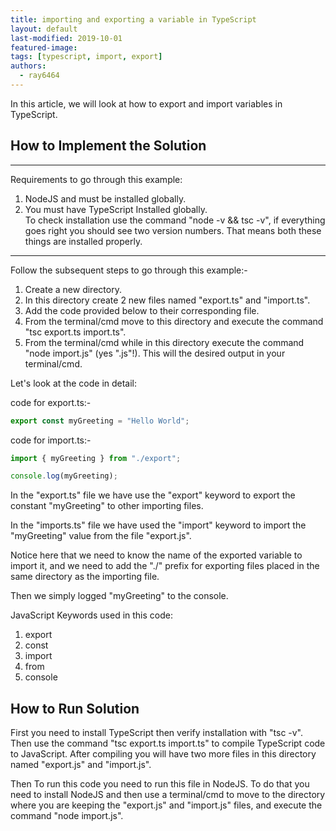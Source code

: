 ```yaml
---
title: importing and exporting a variable in TypeScript  
layout: default  
last-modified: 2019-10-01  
featured-image:  
tags: [typescript, import, export]  
authors:  
  - ray6464
---
```


In this article, we will look at how to export and import variables in TypeScript.

## How to Implement the Solution
___
Requirements to go through this example:  
1. NodeJS and must be installed globally.  
2. You must have TypeScript Installed globally.  
To check installation use the command "node -v && tsc -v", if everything goes right you should see two version numbers. That means both these things are installed properly.  
___

Follow the subsequent steps to go through this example:-
1. Create a new directory.  
2. In this directory create 2 new files named "export.ts" and "import.ts".  
3. Add the code provided below to their corresponding file.  
4. From the terminal/cmd move to this directory and execute the command "tsc export.ts import.ts".  
5. From the terminal/cmd while in this directory execute the command "node import.js" (yes ".js"!). This will the desired output in your terminal/cmd.  

Let's look at the code in detail:  

code for export.ts:-  

```javascript
export const myGreeting = "Hello World";

```

code for import.ts:-  

```javascript
import { myGreeting } from "./export";

console.log(myGreeting);

```

In the "export.ts" file we have use the "export" keyword to export the constant "myGreeting" to other importing files.

In the "imports.ts" file we have used the "import" keyword to import the "myGreeting" value from the file "export.js".

Notice here that we need to know the name of the exported variable to import it, and we need to add the "./" prefix for exporting files placed in the same directory as the importing file.

Then we simply logged "myGreeting" to the console.


JavaScript Keywords used in this code:  
1. export  
2. const  
3. import  
4. from  
5. console    

## How to Run Solution

First you need to install TypeScript then verify installation with "tsc -v". Then use the command "tsc export.ts import.ts" to compile TypeScript code to JavaScript. After compiling you will have two more files in this directory named "export.js" and "import.js".

Then To run this code you need to run this file in NodeJS. To do that you need to install NodeJS and then use a terminal/cmd to move to the directory where you are keeping the "export.js" and "import.js" files, and execute the command "node import.js".
